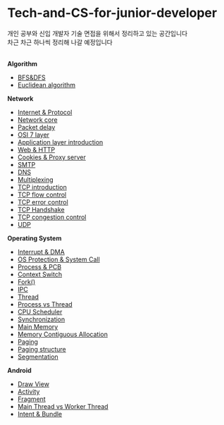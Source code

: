 # Tech-and-CS-for-junior-developer

개인 공부와 신입 개발자 기술 면접을 위해서 정리하고 있는 공간입니다<br>
차근 차근 하나씩 정리해 나갈 예정입니다<br><br>

**Algorithm**
- [BFS&DFS](https://github.com/justbydev/Tech-and-CS-for-junior-developer/blob/main/Algorithm/Algorithm1.md)
- [Euclidean algorithm](https://github.com/justbydev/Tech-and-CS-for-junior-developer/blob/main/Algorithm/Algorithm2.md)

**Network**
- [Internet & Protocol](https://github.com/justbydev/Tech-and-CS-for-junior-developer/blob/main/Network/Network1.md)
- [Network core](https://github.com/justbydev/Tech-and-CS-for-junior-developer/blob/main/Network/Network2.md)
- [Packet delay](https://github.com/justbydev/Tech-and-CS-for-junior-developer/blob/main/Network/Network3.md)
- [OSI 7 layer](https://github.com/justbydev/Tech-and-CS-for-junior-developer/blob/main/Network/Network4.md)
- [Application layer introduction](https://github.com/justbydev/Tech-and-CS-for-junior-developer/blob/main/Network/Network5.md)
- [Web & HTTP](https://github.com/justbydev/Tech-and-CS-for-junior-developer/blob/main/Network/Network6.md)
- [Cookies & Proxy server](https://github.com/justbydev/Tech-and-CS-for-junior-developer/blob/main/Network/Network7.md)
- [SMTP](https://github.com/justbydev/Tech-and-CS-for-junior-developer/blob/main/Network/Network8.md)
- [DNS](https://github.com/justbydev/Tech-and-CS-for-junior-developer/blob/main/Network/Network9.md)
- [Multiplexing](https://github.com/justbydev/Tech-and-CS-for-junior-developer/blob/main/Network/Network10.md)
- [TCP introduction](https://github.com/justbydev/Tech-and-CS-for-junior-developer/blob/main/Network/Network11.md)
- [TCP flow control](https://github.com/justbydev/Tech-and-CS-for-junior-developer/blob/main/Network/Network12.md)
- [TCP error control](https://github.com/justbydev/Tech-and-CS-for-junior-developer/blob/main/Network/Network13.md)
- [TCP Handshake](https://github.com/justbydev/Tech-and-CS-for-junior-developer/blob/main/Network/Network14.md)
- [TCP congestion control](https://github.com/justbydev/Tech-and-CS-for-junior-developer/blob/main/Network/Network15.md)
- [UDP](https://github.com/justbydev/Tech-and-CS-for-junior-developer/blob/main/Network/Network16.md)

**Operating System**
- [Interrupt & DMA](https://github.com/justbydev/Tech-and-CS-for-junior-developer/blob/main/Operating%20System/OS1.md)
- [OS Protection & System Call](https://github.com/justbydev/Tech-and-CS-for-junior-developer/blob/main/Operating%20System/OS2.md)
- [Process & PCB](https://github.com/justbydev/Tech-and-CS-for-junior-developer/blob/main/Operating%20System/OS3.md)
- [Context Switch](https://github.com/justbydev/Tech-and-CS-for-junior-developer/tree/main/Operating%20System/OS4.md)
- [Fork()](https://github.com/justbydev/Tech-and-CS-for-junior-developer/blob/main/Operating%20System/OS5.md)
- [IPC](https://github.com/justbydev/Tech-and-CS-for-junior-developer/blob/main/Operating%20System/OS6.md)
- [Thread](https://github.com/justbydev/Tech-and-CS-for-junior-developer/blob/main/Operating%20System/OS7.md)
- [Process vs Thread](https://github.com/justbydev/Tech-and-CS-for-junior-developer/blob/main/Operating%20System/OS8.md)
- [CPU Scheduler](https://github.com/justbydev/Tech-and-CS-for-junior-developer/blob/main/Operating%20System/OS9.md)
- [Synchronization](https://github.com/justbydev/Tech-and-CS-for-junior-developer/blob/main/Operating%20System/OS10.md)
- [Main Memory](https://github.com/justbydev/Tech-and-CS-for-junior-developer/blob/main/Operating%20System/OS11.md)
- [Memory Contiguous Allocation](https://github.com/justbydev/Tech-and-CS-for-junior-developer/blob/main/Operating%20System/OS12.md)
- [Paging](https://github.com/justbydev/Tech-and-CS-for-junior-developer/blob/main/Operating%20System/OS13.md)
- [Paging structure](https://github.com/justbydev/Tech-and-CS-for-junior-developer/blob/main/Operating%20System/OS14.md)
- [Segmentation](https://github.com/justbydev/Tech-and-CS-for-junior-developer/blob/main/Operating%20System/OS15.md)

**Android**
- [Draw View](https://github.com/justbydev/Tech-and-CS-for-junior-developer/blob/main/Android/Android1.md)
- [Activity](https://github.com/justbydev/Tech-and-CS-for-junior-developer/blob/main/Android/Android2.md)
- [Fragment](https://github.com/justbydev/Tech-and-CS-for-junior-developer/blob/main/Android/Android3.md)
- [Main Thread vs Worker Thread](https://github.com/justbydev/Tech-and-CS-for-junior-developer/blob/main/Android/Android4.md)
- [Intent & Bundle](https://github.com/justbydev/Tech-and-CS-for-junior-developer/blob/main/Android/Android5.md)
